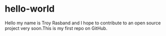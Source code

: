 # hello-world
Hello my name is Troy Rasband and I hope to contribute to an open source project very soon.This is my first repo on GitHub. 
